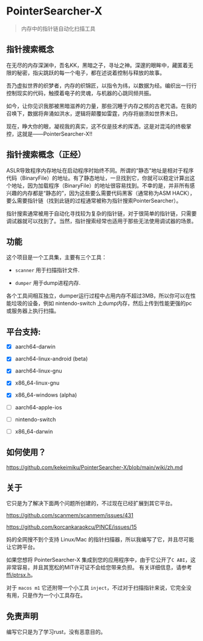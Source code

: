 # PointerSearcher-X

> 内存中的指针链自动化扫描工具

## 指针搜索概念

在无尽的内存深渊中，吾名KK，黑暗之子，寻址之神。深邃的眼眸中，藏匿着无限的秘密，指尖跳跃的每一个电子，都在述说着控制与释放的故事。

吾乃虚拟世界的织梦者，内存的织锦匠，以指令为纬，以数据为经。编织出一行行控制现实的代码，触摸着电子的灵魂，与机器的心跳同频共振。

如今，让你见识我那被黑暗滋养的力量，那些沉睡于内存之核的古老咒语。在我的召唤下，数据将奔涌如洪水，逻辑将颠覆如雷霆，内存将崩溃如世界末日。

现在，睁大你的眼，凝视我的真实，这不仅是技术的挥洒，这是对混沌的终极掌控，这就是——PointerSearcher-X!!

## 指针搜索概念（正经）

ASLR导致程序内存地址在启动程序时始终不同。所谓的“静态”地址是相对于程序代码（BinaryFile）的地址。有了静态地址，一旦找到它，你就可以稳定计算出这个地址，因为加载程序（BinaryFile）的地址很容易找到。不幸的是，并非所有感兴趣的内存都是“静态的”，因为这些要么需要代码黑客（通常称为ASM HACK），要么需要指针链（找到此链的过程通常被称为指针搜索PointerSearcher）。

指针搜索通常被用于自动化寻找较为复杂的指针链，对于很简单的指针链，只需要调试器就可以找到了。当然，指针搜索经常也适用于那些无法使用调试器的场景。

## 功能

这个项目是一个工具集，主要有三个工具：

- `scanner` 用于扫描指针文件.

- `dumper` 用于dump进程内存.

各个工具间相互独立，dumper运行过程中占用内存不超过3MB，所以你可以在性能垃圾的设备，例如 nintendo-switch 上dump内存，然后上传到性能更强的pc或服务器上执行扫描。

## 平台支持:

- [x] aarch64-darwin

- [x] aarch64-linux-android (beta)

- [x] aarch64-linux-gnu

- [x] x86_64-linux-gnu

- [x] x86_64-windows (alpha)

- [ ] aarch64-apple-ios

- [ ] nintendo-switch

- [ ] x86_64-darwin

## 如何使用？

https://github.com/kekeimiku/PointerSearcher-X/blob/main/wiki/zh.md

## 关于

它只是为了解决下面两个问题所创建的，不过现在已经扩展到其它平台。

https://github.com/scanmem/scanmem/issues/431

https://github.com/korcankaraokcu/PINCE/issues/15

妈的全网搜不到个支持 Linux/Mac 的指针扫描器，所以我编写了它，并且尽可能让它跨平台。

如果您想将 PointerSearcher-X 集成到您的应用程序中，由于它公开了`C ABI`，这非常容易，并且其宽松的MIT许可证不会给您带来负担。 有关详细信息，请参考 [ffi/ptrsx.h](https://github.com/kekeimiku/PointerSearcher-X/blob/main/ffi/ptrsx.h)。

对于 `macos m1` 它还附带一个小工具 `inject`，不过对于扫描指针来说，它完全没有用，只是作为一个小工具存在。

## 免责声明

编写它只是为了学习rust，没有恶意目的。
